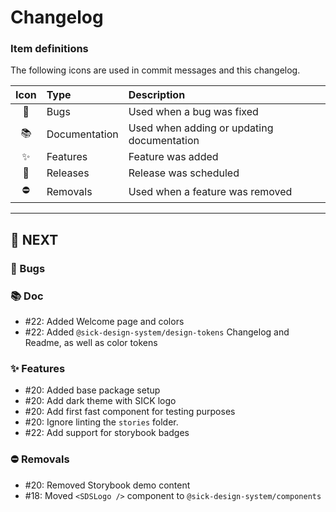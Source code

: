 # Changelog

### Item definitions

The following icons are used in commit messages and this changelog.

|  Icon  | Type          | Description
|:------:|:--------------|:----------------------------
|   🐛   | Bugs          | Used when a bug was fixed
|   📚   | Documentation | Used when adding or updating documentation
|   ✨   | Features      | Feature was added
|   🚀   | Releases      | Release was scheduled
|   ⛔   | Removals      | Used when a feature was removed

---

## 🚀 NEXT

### 🐛 Bugs

### 📚 Doc

- #22: Added Welcome page and colors
- #22: Added `@sick-design-system/design-tokens` Changelog and Readme, as well as color tokens

### ✨ Features

- #20: Added base package setup
- #20: Add dark theme with SICK logo
- #20: Add first fast component for testing purposes
- #20: Ignore linting the `stories` folder.
- #22: Add support for storybook badges

### ⛔ Removals

- #20: Removed Storybook demo content
- #18: Moved `<SDSLogo />` component to `@sick-design-system/components`

